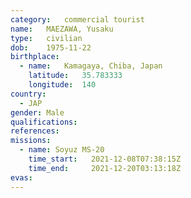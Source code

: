```yaml
---
category:	commercial tourist
name:	MAEZAWA, Yusaku
type:	civilian
dob:	1975-11-22
birthplace:
  - name:	Kamagaya, Chiba, Japan
    latitude:	35.783333
    longitude:	140
country:
  - JAP
gender:	Male
qualifications:
references:
missions:
  - name: Soyuz MS-20
    time_start:   2021-12-08T07:38:15Z
    time_end:     2021-12-20T03:13:18Z
evas:
---
```


